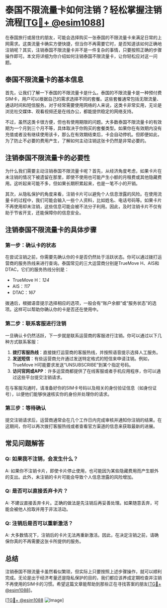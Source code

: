 # 泰国不限流量卡如何注销？轻松掌握注销流程[[TG💪+ @esim1088](https://t.me/s/esim1088)]

在泰国旅行或居住的朋友，可能会选择购买一张泰国的不限流量卡来满足日常的上网需求。这类流量卡确实方便快捷，但当你不再需要它时，是否知道该如何正确地注销呢？其实，注销泰国不限流量卡并不是一件复杂的事情，只要按照正确的步骤操作即可。本文将详细为你介绍如何注销泰国不限流量卡，让你轻松应对这一问题。

## 泰国不限流量卡的基本信息

首先，让我们了解一下泰国的不限流量卡是什么。泰国的不限流量卡是一种预付费SIM卡，用户可以根据自己的需求选择不同的套餐。这些套餐通常包括无限流量、通话时间和短信服务。对于经常需要使用网络的人来说，这类卡非常实用，无论是浏览社交媒体、观看视频还是在线办公，都能提供稳定的网络支持。

不过，虽然这类卡很方便，但也有使用期限的问题。大多数泰国不限流量卡的有效期为一个月到三个月不等，具体取决于你购买的套餐类型。如果你在有效期内没有充值或者没有继续使用该卡，那么在有效期结束后，卡会自动停机。但即便如此，为了防止不必要的费用产生，了解如何主动注销这张卡仍然是非常必要的。

## 注销泰国不限流量卡的必要性

为什么我们需要主动注销泰国不限流量卡呢？首先，从经济角度考虑，如果卡片在未注销的情况下被遗留在那里，即使不使用也可能产生小额的月租费或其他隐藏费用。这听起来可能不多，但如果长期积累起来，也是一笔不小的开销。

其次，从隐私保护的角度来看，注销卡片可以避免个人信息泄露的风险。在使用流量卡的过程中，我们可能会输入一些个人资料，比如姓名、电话号码等。如果卡片不再使用却未注销，这些信息可能会被不法分子利用。因此，及时注销卡片不仅有助于节省开支，还能保障你的信息安全。

## 注销泰国不限流量卡的具体步骤

### 第一步：确认卡的状态

在尝试注销之前，你需要先确认你的卡是否仍然处于活跃状态。你可以通过拨打运营商的服务热线来进行查询。泰国常见的三大运营商分别是TrueMove H、AIS和DTAC，它们的服务热线分别是：

- TrueMove H：*124*
- AIS：*117*
- DTAC：*167*

拨通后，根据语音提示选择相应的选项，一般会有“账户余额”或“服务状态”的选项。这样可以帮助你确认你的卡是否还在使用中。

### 第二步：联系客服进行注销

一旦确认卡仍然活跃，下一步就是联系运营商的客服进行注销。你可以通过以下几种方式联系客服：

1. **拨打客服热线**：直接拨打运营商的客服热线，并按照语音提示选择人工服务。
2. **发送短信**：有些运营商允许通过发送特定格式的短信来申请注销。例如，TrueMove H可能要求发送“UNSUBSCRIBE”到某个指定号码。
3. **访问官网或APP**：许多运营商都提供了在线客服或者手机应用程序，你可以通过这些平台提交注销请求。

在与客服沟通时，请准备好你的SIM卡号码以及相关的身份验证信息（如身份证号），以便他们能够快速核实你的身份并处理你的请求。

### 第三步：等待确认

提交注销请求后，运营商通常会在几个工作日内完成审核并通知你注销的结果。在这期间，你可以再次拨打客服热线或者查看官方渠道的信息来获取最新的进展。

## 常见问题解答

### Q: 如果我不注销，会发生什么？

A: 如果你不注销卡片，即使卡片停止使用，也可能因为某些隐藏费用而产生额外的支出。此外，未注销的卡片可能会导致个人信息泄露的风险增加。

### Q: 是否可以直接丢弃卡片？

A: 不建议直接丢弃卡片。正确的做法是先注销后再妥善处理。如果随意丢弃，可能会被他人拾取并用于非法活动。

### Q: 注销后是否可以重新激活？

A: 大多数情况下，注销后的卡片无法再重新激活。因此，在决定注销之前，请确保你真的不再需要这张卡所提供的服务。

## 总结

注销泰国不限流量卡虽然看似繁琐，但实际上只要按照上述步骤操作，就可以顺利完成。无论是出于经济考量还是隐私保护的目的，我们都应该养成定期检查并注销不再使用的SIM卡的习惯。希望这篇文章能帮助到那些正在寻找答案的朋友[[TG💪+ @esim1088](https://t.me/s/esim1088)]。

[[TG💪+ @esim1088](https://t.me/s/esim1088) ![Image](https://i.postimg.cc/4NQfJmqS/Snipaste-2025-05-13-00-14-12.png)]
